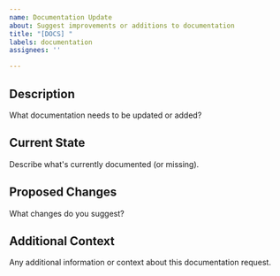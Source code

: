 ```yaml
---
name: Documentation Update
about: Suggest improvements or additions to documentation
title: "[DOCS] "
labels: documentation
assignees: ''

---
```


## Description
What documentation needs to be updated or added?

## Current State
Describe what's currently documented (or missing).

## Proposed Changes
What changes do you suggest?

## Additional Context
Any additional information or context about this documentation request.
